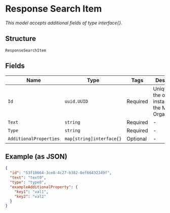 
# Response Search Item

*This model accepts additional fields of type interface{}.*

## Structure

`ResponseSearchItem`

## Fields

| Name | Type | Tags | Description |
|  --- | --- | --- | --- |
| `Id` | `uuid.UUID` | Required | Unique ID of the object instance in the Mist Organnization |
| `Text` | `string` | Required | - |
| `Type` | `string` | Required | - |
| `AdditionalProperties` | `map[string]interface{}` | Optional | - |

## Example (as JSON)

```json
{
  "id": "53f10664-3ce8-4c27-b382-0ef66432349f",
  "text": "text0",
  "type": "type0",
  "exampleAdditionalProperty": {
    "key1": "val1",
    "key2": "val2"
  }
}
```

